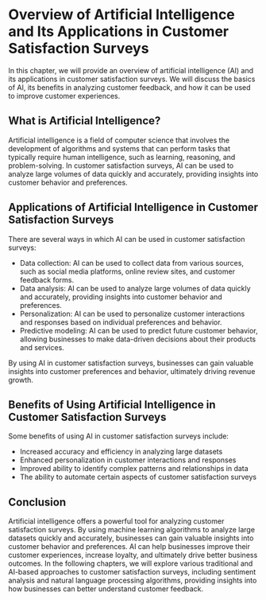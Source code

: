 Overview of Artificial Intelligence and Its Applications in Customer Satisfaction Surveys
================================================================================================================

In this chapter, we will provide an overview of artificial intelligence (AI) and its applications in customer satisfaction surveys. We will discuss the basics of AI, its benefits in analyzing customer feedback, and how it can be used to improve customer experiences.

What is Artificial Intelligence?
--------------------------------

Artificial intelligence is a field of computer science that involves the development of algorithms and systems that can perform tasks that typically require human intelligence, such as learning, reasoning, and problem-solving. In customer satisfaction surveys, AI can be used to analyze large volumes of data quickly and accurately, providing insights into customer behavior and preferences.

Applications of Artificial Intelligence in Customer Satisfaction Surveys
------------------------------------------------------------------------

There are several ways in which AI can be used in customer satisfaction surveys:

* Data collection: AI can be used to collect data from various sources, such as social media platforms, online review sites, and customer feedback forms.
* Data analysis: AI can be used to analyze large volumes of data quickly and accurately, providing insights into customer behavior and preferences.
* Personalization: AI can be used to personalize customer interactions and responses based on individual preferences and behavior.
* Predictive modeling: AI can be used to predict future customer behavior, allowing businesses to make data-driven decisions about their products and services.

By using AI in customer satisfaction surveys, businesses can gain valuable insights into customer preferences and behavior, ultimately driving revenue growth.

Benefits of Using Artificial Intelligence in Customer Satisfaction Surveys
--------------------------------------------------------------------------

Some benefits of using AI in customer satisfaction surveys include:

* Increased accuracy and efficiency in analyzing large datasets
* Enhanced personalization in customer interactions and responses
* Improved ability to identify complex patterns and relationships in data
* The ability to automate certain aspects of customer satisfaction surveys

Conclusion
----------

Artificial intelligence offers a powerful tool for analyzing customer satisfaction surveys. By using machine learning algorithms to analyze large datasets quickly and accurately, businesses can gain valuable insights into customer behavior and preferences. AI can help businesses improve their customer experiences, increase loyalty, and ultimately drive better business outcomes. In the following chapters, we will explore various traditional and AI-based approaches to customer satisfaction surveys, including sentiment analysis and natural language processing algorithms, providing insights into how businesses can better understand customer feedback.
